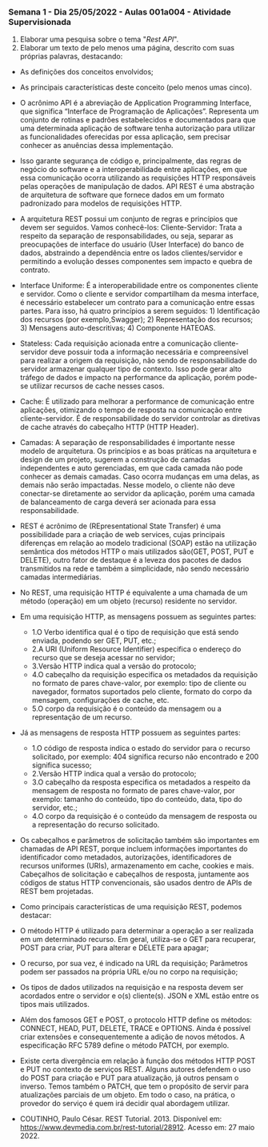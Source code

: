### Semana 1 - Dia 25/05/2022 - Aulas 001a004 - Atividade Supervisionada

1. Elaborar uma pesquisa sobre o tema "_Rest API_".
2. Elaborar um texto de pelo menos uma página, descrito com suas próprias palavras, destacando:

- As definições dos conceitos envolvidos;
- As principais características deste conceito (pelo menos umas cinco).

- O acrônimo API é a abreviação de Application Programming Interface, que significa “Interface de Programação de Aplicações”. Representa um conjunto de rotinas e padrões estabelecidos e documentados para que uma determinada aplicação de software tenha autorização para utilizar as funcionalidades oferecidas por essa aplicação, sem precisar conhecer as anuências dessa implementação.
- Isso garante segurança de código e, principalmente, das regras de negócio do software e a interoperabilidade entre aplicações, em que essa comunicação ocorra utilizando as requisições HTTP responsáveis pelas operações de manipulação de dados.
  API REST é uma abstração de arquitetura de software que fornece dados em um formato padronizado para modelos de requisições HTTP.
- A arquitetura REST possui um conjunto de regras e princípios que devem ser seguidos. Vamos conhecê-los:
  Cliente-Servidor: Trata a respeito da separação de responsabilidades, ou seja, separar as preocupações de interface do usuário (User Interface) do banco de dados, abstraindo a dependência entre os lados clientes/servidor e permitindo a evolução desses componentes sem impacto e quebra de contrato.
- Interface Uniforme: É a interoperabilidade entre os componentes cliente e servidor. Como o cliente e servidor compartilham da mesma interface, é necessário estabelecer um contrato para a comunicação entre essas partes. Para isso, há quatro princípios a serem seguidos: 1) Identificação dos recursos (por exemplo,Swagger); 2) Representação dos recursos; 3) Mensagens auto-descritivas; 4) Componente HATEOAS.
- Stateless: Cada requisição acionada entre a comunicação cliente-servidor deve possuir toda a informação necessária e compreensível para realizar a origem da requisição, não sendo de responsabilidade do servidor armazenar qualquer tipo de contexto. Isso pode gerar alto tráfego de dados e impacto na performance da aplicação, porém pode-se utilizar recursos de cache nesses casos.
- Cache: É utilizado para melhorar a performance de comunicação entre aplicações, otimizando o tempo de resposta na comunicação entre cliente-servidor. É de responsabilidade do servidor controlar as diretivas de cache através do cabeçalho HTTP (HTTP Header).
- Camadas: A separação de responsabilidades é importante nesse modelo de arquitetura. Os princípios e as boas práticas na arquitetura e design de um projeto, sugerem a construção de camadas independentes e auto gerenciadas, em que cada camada não pode conhecer as demais camadas. Caso ocorra mudanças em uma delas, as demais não serão impactadas. Nesse modelo, o cliente não deve conectar-se diretamente ao servidor da aplicação, porém uma camada de balanceamento de carga deverá ser acionada para essa responsabilidade.
- REST é acrônimo de (REpresentational State Transfer) é uma possibilidade para a criação de web services, cujas principais diferenças em relação ao modelo tradicional (SOAP) estão na utilização semântica dos métodos HTTP o mais utilizados são(GET, POST, PUT e DELETE), outro fator de destaque é a leveza dos pacotes de dados transmitidos na rede e também a simplicidade, não sendo necessário camadas intermediárias.
- No REST, uma requisição HTTP é equivalente a uma chamada de um método (operação) em um objeto (recurso) residente no servidor.
- Em uma requisição HTTP, as mensagens possuem as seguintes partes:
  - 1.O Verbo identifica qual é o tipo de requisição que está sendo enviada, podendo ser GET, PUT, etc.;
  - 2.A URI (Uniform Resource Identifier) especifica o endereço do recurso que se deseja acessar no servidor;
  - 3.Versão HTTP indica qual a versão do protocolo;
  - 4.O cabeçalho da requisição especifica os metadados da requisição no formato de pares chave-valor, por exemplo: tipo de cliente ou navegador, formatos suportados pelo cliente, formato do corpo da mensagem, configurações de cache, etc.
  - 5.O corpo da requisição é o conteúdo da mensagem ou a representação de um recurso.
- Já as mensagens de resposta HTTP possuem as seguintes partes:
  - 1.O código de resposta indica o estado do servidor para o recurso solicitado, por exemplo: 404 significa recurso não encontrado e 200 significa sucesso;
  - 2.Versão HTTP indica qual a versão do protocolo;
  - 3.O cabeçalho da resposta especifica os metadados a respeito da mensagem de resposta no formato de pares chave-valor, por exemplo: tamanho do conteúdo, tipo do conteúdo, data, tipo do servidor, etc.;
  - 4.O corpo da requisição é o conteúdo da mensagem de resposta ou a representação do recurso solicitado.
- Os cabeçalhos e parâmetros de solicitação também são importantes em chamadas de API REST, porque incluem informações importantes do identificador como metadados, autorizações, identificadores de recursos uniformes (URIs), armazenamento em cache, cookies e mais. Cabeçalhos de solicitação e cabeçalhos de resposta, juntamente aos códigos de status HTTP convencionais, são usados dentro de APIs de REST bem projetadas.

- Como principais características de uma requisição REST, podemos destacar:
- O método HTTP é utilizado para determinar a operação a ser realizada em um determinado recurso. Em geral, utiliza-se o GET para recuperar, POST para criar, PUT para alterar e DELETE para apagar;
- O recurso, por sua vez, é indicado na URL da requisição;
  Parâmetros podem ser passados na própria URL e/ou no corpo na requisição;
- Os tipos de dados utilizados na requisição e na resposta devem ser acordados entre o servidor e o(s) cliente(s). JSON e XML estão entre os tipos mais utilizados.
- Além dos famosos GET e POST, o protocolo HTTP define os métodos: CONNECT, HEAD, PUT, DELETE, TRACE e OPTIONS. Ainda é possível criar extensões e consequentemente a adição de novos métodos. A especificação RFC 5789 define o método PATCH, por exemplo.
- Existe certa divergência em relação à função dos métodos HTTP POST e PUT no contexto de serviços REST. Alguns autores defendem o uso do POST para criação e PUT para atualização, já outros pensam o inverso. Temos também o PATCH, que tem o propósito de servir para atualizações parciais de um objeto. Em todo o caso, na prática, o provedor do serviço é quem irá decidir qual abordagem utilizar.

- COUTINHO, Paulo César. REST Tutorial. 2013. Disponível em: https://www.devmedia.com.br/rest-tutorial/28912. Acesso em: 27 maio 2022.
